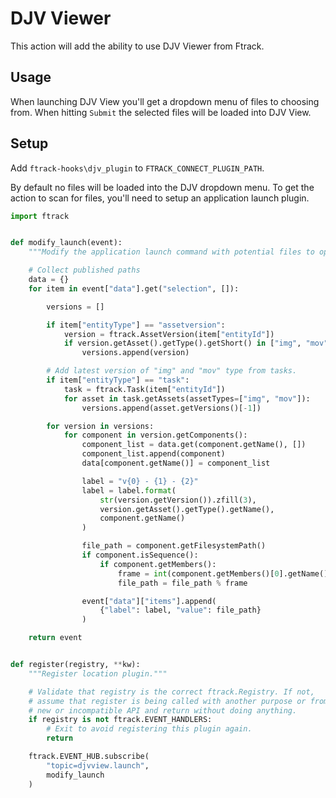 # DJV Viewer

This action will add the ability to use DJV Viewer from Ftrack.

## Usage

When launching DJV View you'll get a dropdown menu of files to choosing from. When hitting ```Submit``` the selected files will be loaded into DJV View.

## Setup

Add ```ftrack-hooks\djv_plugin``` to ```FTRACK_CONNECT_PLUGIN_PATH```.

By default no files will be loaded into the DJV dropdown menu. To get the action to scan for files, you'll need to setup an application launch plugin.

```python
import ftrack


def modify_launch(event):
    """Modify the application launch command with potential files to open"""

    # Collect published paths
    data = {}
    for item in event["data"].get("selection", []):

        versions = []

        if item["entityType"] == "assetversion":
            version = ftrack.AssetVersion(item["entityId"])
            if version.getAsset().getType().getShort() in ["img", "mov"]:
                versions.append(version)

        # Add latest version of "img" and "mov" type from tasks.
        if item["entityType"] == "task":
            task = ftrack.Task(item["entityId"])
            for asset in task.getAssets(assetTypes=["img", "mov"]):
                versions.append(asset.getVersions()[-1])

        for version in versions:
            for component in version.getComponents():
                component_list = data.get(component.getName(), [])
                component_list.append(component)
                data[component.getName()] = component_list

                label = "v{0} - {1} - {2}"
                label = label.format(
                    str(version.getVersion()).zfill(3),
                    version.getAsset().getType().getName(),
                    component.getName()
                )

                file_path = component.getFilesystemPath()
                if component.isSequence():
                    if component.getMembers():
                        frame = int(component.getMembers()[0].getName())
                        file_path = file_path % frame

                event["data"]["items"].append(
                    {"label": label, "value": file_path}
                )

    return event


def register(registry, **kw):
    """Register location plugin."""

    # Validate that registry is the correct ftrack.Registry. If not,
    # assume that register is being called with another purpose or from a
    # new or incompatible API and return without doing anything.
    if registry is not ftrack.EVENT_HANDLERS:
        # Exit to avoid registering this plugin again.
        return

    ftrack.EVENT_HUB.subscribe(
        "topic=djvview.launch",
        modify_launch
    )
```
